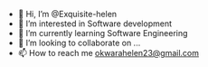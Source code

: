 - 👋 Hi, I’m @Exquisite-helen
- 👀 I’m interested in Software development
- 🌱 I’m currently learning Software Engineering
- 💞️ I’m looking to collaborate on ...
- 📫 How to reach me okwarahelen23@gmail.com

<!---
Exquisite-helen/Exquisite-helen is a ✨ special ✨ repository because its `README.md` (this file) appears on your GitHub profile.
You can click the Preview link to take a look at your changes.
--->
